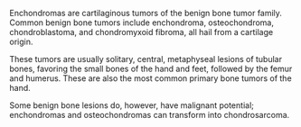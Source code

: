 Enchondromas are cartilaginous tumors of the benign bone tumor family. Common benign bone tumors include enchondroma, osteochondroma, chondroblastoma, and chondromyxoid fibroma, all hail from a cartilage origin.

These tumors are usually solitary, central, metaphyseal lesions of tubular bones, favoring the small bones of the hand and feet, followed by the femur and humerus. These are also the most common primary bone tumors of the hand.

Some benign bone lesions do, however, have malignant potential; enchondromas and osteochondromas can transform into chondrosarcoma.